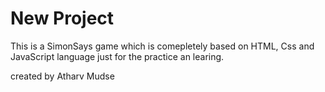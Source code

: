 # New Project

This is a SimonSays game which is comepletely based on HTML, Css and JavaScript language just for the practice an learing.

created by Atharv Mudse